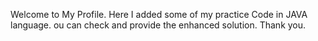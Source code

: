 Welcome to My Profile.
Here I added some of my practice Code in JAVA language.
ou can check and provide the enhanced solution.
Thank you.
